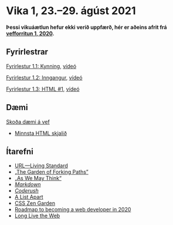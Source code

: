 # Vika 1, 23.–29. ágúst 2021

**Þessi vikuáætlun hefur ekki verið uppfærð, hér er aðeins afrit frá [vefforritun 1, 2020](https://github.com/vefforritun/vef1-2020).**

## Fyrirlestrar


[Fyrirlestur 1.1: Kynning](01.1.kynning.md), [vídeó]()

[Fyrirlestur 1.2: Inngangur](01.2.inngangur.md), [vídeó]()

[Fyrirlestur 1.3: HTML #1](01.3.html.md), [vídeó]()

## Dæmi

[Skoða dæmi á vef](https://vefforritun.github.io/vef1-2021/vikur/01/)

* [Minnsta HTML skjalið](daemi/minnsta.html)

## Ítarefni

* [URL—Living Standard](https://url.spec.whatwg.org/)
* [„The Garden of Forking Paths”](http://www.coldbacon.com/writing/borges-garden.html)
* [„As We May Think“](http://www.theatlantic.com/magazine/archive/1945/07/as-we-may-think/303881/?single_page=true)
* [_Markdown_](https://daringfireball.net/projects/markdown/)
* [_Coderush_](http://www.clickmovement.org/coderush)
* [A List Apart](http://alistapart.com/)
* [CSS Zen Garden](http://www.csszengarden.com/)
* [Roadmap to becoming a web developer in 2020](https://github.com/kamranahmedse/developer-roadmap)
* [Long Live the Web](http://www.scientificamerican.com/article.cfm?id=long-live-the-web)
